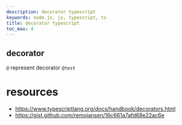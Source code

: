 ```yaml
---
description: decorator typescript
keywords: node.js, js, typescript, ts
title: decorator typescript
toc_max: 4
---
```


## decorator

`@` represent decorator `@test`

# resources 

* https://www.typescriptlang.org/docs/handbook/decorators.html
* https://gist.github.com/remojansen/16c661a7afd68e22ac6e